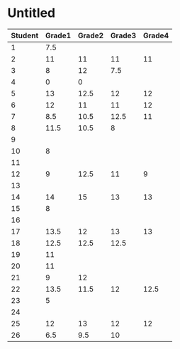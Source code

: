 # Untitled

| Student | Grade1 | Grade2 | Grade3 | Grade4 |
| --- | --- | --- | --- | --- |
| 1 | 7.5 |  |  |  |
| 2 | 11 | 11 | 11 | 11 |
| 3 | 8 | 12 | 7.5 |  |
| 4 | 0 | 0 |  |  |
| 5 | 13 | 12.5 | 12 | 12 |
| 6 | 12 | 11 | 11 | 12 |
| 7 | 8.5 | 10.5 | 12.5 | 11 |
| 8 | 11.5 | 10.5 | 8 |  |
| 9 |  |  |  |  |
| 10 | 8 |  |  |  |
| 11 |  |  |  |  |
| 12 | 9 | 12.5 | 11 | 9 |
| 13 |  |  |  |  |
| 14 | 14 | 15 | 13 | 13 |
| 15 | 8 |  |  |  |
| 16 |  |  |  |  |
| 17 | 13.5 | 12 | 13 | 13 |
| 18 | 12.5 | 12.5 | 12.5 |  |
| 19 | 11 |  |  |  |
| 20 | 11 |  |  |  |
| 21 | 9 | 12 |  |  |
| 22 | 13.5 | 11.5 | 12 | 12.5 |
| 23 | 5 |  |  |  |
| 24 |  |  |  |  |
| 25 | 12 | 13 | 12 | 12 |
| 26 | 6.5 | 9.5 | 10 |  |